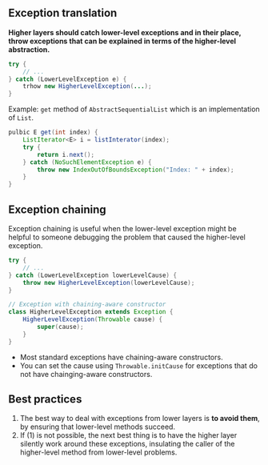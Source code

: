 ## Exception translation
**Higher layers should catch lower-level exceptions and in their place, throw exceptions that can be explained in terms of the higher-level abstraction.**
```java
try {
    // ...
} catch (LowerLevelException e) {
    trhow new HigherLevelException(...);
}
```

Example: `get` method of `AbstractSequentialList` which is an implementation of `List`.
```java
pulbic E get(int index) {
    ListIterator<E> i = listInterator(index);
    try {
        return i.next();
    } catch (NoSuchElementException e) {
        throw new IndexOutOfBoundsException("Index: " + index);
    }
}
```

## Exception chaining
Exception chaining is useful when the lower-level exception might be helpful to someone debugging the problem that caused the higher-level exception.
```java
try {
    // ...
} catch (LowerLevelException lowerLevelCause) {
    throw new HigherLevelException(lowerLevelCause);
}
```
```java
// Exception with chaining-aware constructor
class HigherLevelException extends Exception {
    HigherLevelException(Throwable cause) {
        super(cause);
    }
}
```
* Most standard exceptions have chaining-aware constructors.
* You can set the cause using `Throwable.initCause` for exceptions that do not have chainging-aware constructors.

## Best practices
1. The best way to deal with exceptions from lower layers is **to avoid them**, by ensuring that lower-level methods succeed.
2. If (1) is not possible, the next best thing is to have the higher layer silently work around these exceptions, insulating the caller of the higher-level method from lower-level problems.